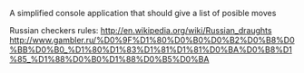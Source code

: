 A simplified console application that should give a list of posible moves

Russian checkers rules:
http://en.wikipedia.org/wiki/Russian_draughts
http://www.gambler.ru/%D0%9F%D1%80%D0%B0%D0%B2%D0%B8%D0%BB%D0%B0_%D1%80%D1%83%D1%81%D1%81%D0%BA%D0%B8%D1%85_%D1%88%D0%B0%D1%88%D0%B5%D0%BA
